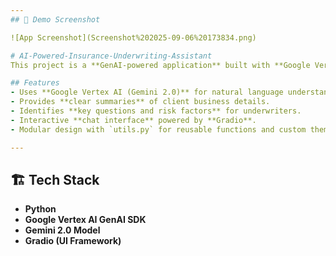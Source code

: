 ```yaml
---
## 📸 Demo Screenshot

![App Screenshot](Screenshot%202025-09-06%20173834.png)

# AI-Powered-Insurance-Underwriting-Assistant
This project is a **GenAI-powered application** built with **Google Vertex AI Studio**, **Gemini 2.0 model**, and **Gradio**.   It helps insurance underwriters by **summarizing client information** and **highlighting potential risk factors** based on customer notes.

## Features
- Uses **Google Vertex AI (Gemini 2.0)** for natural language understanding.  
- Provides **clear summaries** of client business details.  
- Identifies **key questions and risk factors** for underwriters.  
- Interactive **chat interface** powered by **Gradio**.  
- Modular design with `utils.py` for reusable functions and custom themes.  

---
```


## 🏗️ Tech Stack
- **Python**
- **Google Vertex AI GenAI SDK**
- **Gemini 2.0 Model**
- **Gradio (UI Framework)**


  
